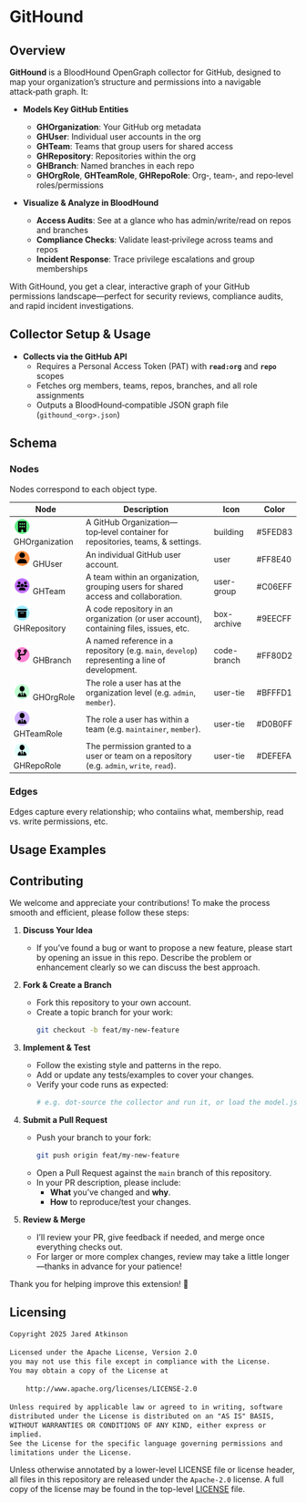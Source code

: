 # GitHound

## Overview

**GitHound** is a BloodHound OpenGraph collector for GitHub, designed to map your organization’s structure and permissions into a navigable attack‑path graph. It:

- **Models Key GitHub Entities**  
  - **GHOrganization**: Your GitHub org metadata  
  - **GHUser**: Individual user accounts in the org  
  - **GHTeam**: Teams that group users for shared access  
  - **GHRepository**: Repositories within the org  
  - **GHBranch**: Named branches in each repo  
  - **GHOrgRole**, **GHTeamRole**, **GHRepoRole**: Org‑, team‑, and repo‑level roles/permissions  

- **Visualize & Analyze in BloodHound**  
  - **Access Audits**: See at a glance who has admin/write/read on repos and branches  
  - **Compliance Checks**: Validate least‑privilege across teams and repos  
  - **Incident Response**: Trace privilege escalations and group memberships  

With GitHound, you get a clear, interactive graph of your GitHub permissions landscape—perfect for security reviews, compliance audits, and rapid incident investigations.  

## Collector Setup & Usage

- **Collects via the GitHub API**  
  - Requires a Personal Access Token (PAT) with **`read:org`** and **`repo`** scopes  
  - Fetches org members, teams, repos, branches, and all role assignments  
  - Outputs a BloodHound‑compatible JSON graph file (`githound_<org>.json`)

## Schema

### Nodes

Nodes correspond to each object type.

| Node                                                                     | Description                                                                                    | Icon        | Color   |
|--------------------------------------------------------------------------|------------------------------------------------------------------------------------------------|-------------|---------|
| <img src="./images/white_GHOrganization.svg" width="30"/> GHOrganization | A GitHub Organization—top‑level container for repositories, teams, & settings.               | building    | #5FED83 |
| <img src="./images/white_GHUser.svg" width="30"/> GHUser                 | An individual GitHub user account.                                                             | user        | #FF8E40 |
| <img src="./images/white_GHTeam.svg" width="30"/> GHTeam                 | A team within an organization, grouping users for shared access and collaboration.             | user-group  | #C06EFF |
| <img src="./images/white_GHRepository.svg" width="30"/> GHRepository     | A code repository in an organization (or user account), containing files, issues, etc.         | box-archive | #9EECFF |
| <img src="./images/white_GHBranch.svg" width="30"/> GHBranch             | A named reference in a repository (e.g. `main`, `develop`) representing a line of development. | code-branch | #FF80D2 |
| <img src="./images/white_GHOrgRole.svg" width="30"/> GHOrgRole           | The role a user has at the organization level (e.g. `admin`, `member`).                        | user-tie    | #BFFFD1 |
| <img src="./images/white_GHTeamRole.svg" width="30"/> GHTeamRole         | The role a user has within a team (e.g. `maintainer`, `member`).                               | user-tie    | #D0B0FF |
| <img src="./images/white_GHRepoRole.svg" width="30"/> GHRepoRole         | The permission granted to a user or team on a repository (e.g. `admin`, `write`, `read`).      | user-tie    | #DEFEFA |

### Edges

Edges capture every relationship; who contaiins what, membership, read vs. write permissions, etc.

## Usage Examples

## Contributing

We welcome and appreciate your contributions! To make the process smooth and efficient, please follow these steps:

1. **Discuss Your Idea**  
   - If you’ve found a bug or want to propose a new feature, please start by opening an issue in this repo. Describe the problem or enhancement clearly so we can discuss the best approach.

2. **Fork & Create a Branch**  
   - Fork this repository to your own account.  
   - Create a topic branch for your work:
     ```bash
     git checkout -b feat/my-new-feature
     ```

3. **Implement & Test**  
   - Follow the existing style and patterns in the repo.  
   - Add or update any tests/examples to cover your changes.  
   - Verify your code runs as expected:
     ```bash
     # e.g. dot-source the collector and run it, or load the model.json in BloodHound
     ```

4. **Submit a Pull Request**  
   - Push your branch to your fork:
     ```bash
     git push origin feat/my-new-feature
     ```  
   - Open a Pull Request against the `main` branch of this repository.  
   - In your PR description, please include:
     - **What** you’ve changed and **why**.  
     - **How** to reproduce/test your changes.

5. **Review & Merge**  
   - I’ll review your PR, give feedback if needed, and merge once everything checks out.  
   - For larger or more complex changes, review may take a little longer—thanks in advance for your patience!

Thank you for helping improve this extension! 🎉  

## Licensing

```
Copyright 2025 Jared Atkinson

Licensed under the Apache License, Version 2.0
you may not use this file except in compliance with the License.
You may obtain a copy of the License at

    http://www.apache.org/licenses/LICENSE-2.0

Unless required by applicable law or agreed to in writing, software
distributed under the License is distributed on an "AS IS" BASIS,
WITHOUT WARRANTIES OR CONDITIONS OF ANY KIND, either express or implied.
See the License for the specific language governing permissions and
limitations under the License.
```

Unless otherwise annotated by a lower-level LICENSE file or license header, all files in this repository are released
under the `Apache-2.0` license. A full copy of the license may be found in the top-level [LICENSE](LICENSE) file.
